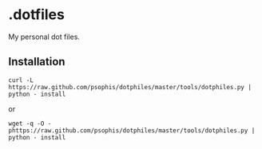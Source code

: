 # .dotfiles

My personal dot files.

## Installation

    curl -L https://raw.github.com/psophis/dotphiles/master/tools/dotphiles.py | python - install

or

    wget -q -O - phttps://raw.github.com/psophis/dotphiles/master/tools/dotphiles.py | python - install

